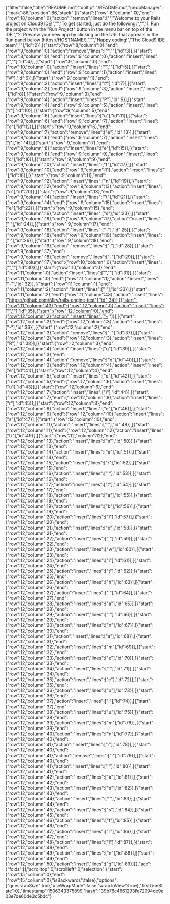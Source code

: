 {"filter":false,"title":"README.md","tooltip":"/README.md","undoManager":{"mark":86,"position":86,"stack":[[{"start":{"row":8,"column":0},"end":{"row":18,"column":0},"action":"remove","lines":["","Welcome to your Rails project on Cloud9 IDE!","","To get started, just do the following:","","1. Run the project with the \"Run Project\" button in the menu bar on top of the IDE.","2. Preview your new app by clicking on the URL that appears in the Run panel below (https://HOSTNAME/).","","Happy coding!","The Cloud9 IDE team",""],"id":2}],[{"start":{"row":8,"column":0},"end":{"row":9,"column":0},"action":"remove","lines":["",""],"id":3}],[{"start":{"row":8,"column":0},"end":{"row":9,"column":0},"action":"insert","lines":["",""],"id":4}],[{"start":{"row":9,"column":0},"end":{"row":10,"column":0},"action":"insert","lines":["",""],"id":5}],[{"start":{"row":9,"column":0},"end":{"row":9,"column":1},"action":"insert","lines":["#"],"id":6}],[{"start":{"row":9,"column":1},"end":{"row":9,"column":2},"action":"insert","lines":["#"],"id":7}],[{"start":{"row":9,"column":2},"end":{"row":9,"column":3},"action":"insert","lines":[" "],"id":8}],[{"start":{"row":9,"column":3},"end":{"row":9,"column":4},"action":"insert","lines":["P"],"id":9}],[{"start":{"row":9,"column":4},"end":{"row":9,"column":5},"action":"insert","lines":["r"],"id":10}],[{"start":{"row":9,"column":5},"end":{"row":9,"column":6},"action":"insert","lines":["o"],"id":11}],[{"start":{"row":9,"column":6},"end":{"row":9,"column":7},"action":"insert","lines":["e"],"id":12}],[{"start":{"row":9,"column":6},"end":{"row":9,"column":7},"action":"remove","lines":["e"],"id":13}],[{"start":{"row":9,"column":6},"end":{"row":9,"column":7},"action":"insert","lines":["j"],"id":14}],[{"start":{"row":9,"column":7},"end":{"row":9,"column":8},"action":"insert","lines":["e"],"id":15}],[{"start":{"row":9,"column":8},"end":{"row":9,"column":9},"action":"insert","lines":["c"],"id":16}],[{"start":{"row":9,"column":9},"end":{"row":9,"column":10},"action":"insert","lines":["t"],"id":17}],[{"start":{"row":9,"column":10},"end":{"row":9,"column":11},"action":"insert","lines":[" "],"id":18}],[{"start":{"row":9,"column":11},"end":{"row":9,"column":12},"action":"insert","lines":["n"],"id":19}],[{"start":{"row":9,"column":12},"end":{"row":9,"column":13},"action":"insert","lines":["o"],"id":20}],[{"start":{"row":9,"column":13},"end":{"row":9,"column":14},"action":"insert","lines":["t"],"id":21}],[{"start":{"row":9,"column":14},"end":{"row":9,"column":15},"action":"insert","lines":["e"],"id":22}],[{"start":{"row":9,"column":15},"end":{"row":9,"column":16},"action":"insert","lines":["s"],"id":23}],[{"start":{"row":9,"column":16},"end":{"row":9,"column":17},"action":"insert","lines":[" "],"id":24}],[{"start":{"row":9,"column":17},"end":{"row":9,"column":18},"action":"insert","lines":["-"],"id":25}],[{"start":{"row":9,"column":18},"end":{"row":9,"column":19},"action":"insert","lines":[" "],"id":26}],[{"start":{"row":9,"column":18},"end":{"row":9,"column":19},"action":"remove","lines":[" "],"id":28}],[{"start":{"row":9,"column":17},"end":{"row":9,"column":18},"action":"remove","lines":["-"],"id":29}],[{"start":{"row":9,"column":17},"end":{"row":10,"column":0},"action":"insert","lines":["",""],"id":30}],[{"start":{"row":10,"column":0},"end":{"row":11,"column":0},"action":"insert","lines":["",""],"id":31}],[{"start":{"row":11,"column":0},"end":{"row":11,"column":1},"action":"insert","lines":["-"],"id":32}],[{"start":{"row":11,"column":1},"end":{"row":11,"column":2},"action":"insert","lines":[" "],"id":33}],[{"start":{"row":11,"column":2},"end":{"row":11,"column":43},"action":"insert","lines":["https://github.com/Mirv/rails-engine-test"],"id":34}],[{"start":{"row":11,"column":43},"end":{"row":12,"column":0},"action":"insert","lines":["",""],"id":35},{"start":{"row":12,"column":0},"end":{"row":12,"column":2},"action":"insert","lines":["- "]}],[{"start":{"row":12,"column":2},"end":{"row":12,"column":3},"action":"insert","lines":["-"],"id":36}],[{"start":{"row":12,"column":2},"end":{"row":12,"column":3},"action":"remove","lines":["-"],"id":37}],[{"start":{"row":12,"column":2},"end":{"row":12,"column":3},"action":"insert","lines":["R"],"id":38}],[{"start":{"row":12,"column":3},"end":{"row":12,"column":4},"action":"insert","lines":["q"],"id":39}],[{"start":{"row":12,"column":3},"end":{"row":12,"column":4},"action":"remove","lines":["q"],"id":40}],[{"start":{"row":12,"column":3},"end":{"row":12,"column":4},"action":"insert","lines":["e"],"id":41}],[{"start":{"row":12,"column":4},"end":{"row":12,"column":5},"action":"insert","lines":["q"],"id":42}],[{"start":{"row":12,"column":5},"end":{"row":12,"column":6},"action":"insert","lines":["u"],"id":43}],[{"start":{"row":12,"column":6},"end":{"row":12,"column":7},"action":"insert","lines":["i"],"id":44}],[{"start":{"row":12,"column":7},"end":{"row":12,"column":8},"action":"insert","lines":["r"],"id":45}],[{"start":{"row":12,"column":8},"end":{"row":12,"column":9},"action":"insert","lines":["e"],"id":46}],[{"start":{"row":12,"column":9},"end":{"row":12,"column":10},"action":"insert","lines":["s"],"id":47}],[{"start":{"row":12,"column":10},"end":{"row":12,"column":11},"action":"insert","lines":[" "],"id":48}],[{"start":{"row":12,"column":11},"end":{"row":12,"column":12},"action":"insert","lines":["U"],"id":49}],[{"start":{"row":12,"column":12},"end":{"row":12,"column":13},"action":"insert","lines":["s"],"id":50}],[{"start":{"row":12,"column":13},"end":{"row":12,"column":14},"action":"insert","lines":["e"],"id":51}],[{"start":{"row":12,"column":14},"end":{"row":12,"column":15},"action":"insert","lines":["r"],"id":52}],[{"start":{"row":12,"column":15},"end":{"row":12,"column":16},"action":"insert","lines":[" "],"id":53}],[{"start":{"row":12,"column":16},"end":{"row":12,"column":17},"action":"insert","lines":["t"],"id":54}],[{"start":{"row":12,"column":17},"end":{"row":12,"column":18},"action":"insert","lines":["a"],"id":55}],[{"start":{"row":12,"column":18},"end":{"row":12,"column":19},"action":"insert","lines":["b"],"id":56}],[{"start":{"row":12,"column":19},"end":{"row":12,"column":20},"action":"insert","lines":["l"],"id":57}],[{"start":{"row":12,"column":20},"end":{"row":12,"column":21},"action":"insert","lines":["e"],"id":58}],[{"start":{"row":12,"column":21},"end":{"row":12,"column":22},"action":"insert","lines":[" "],"id":59}],[{"start":{"row":12,"column":22},"end":{"row":12,"column":23},"action":"insert","lines":["w"],"id":60}],[{"start":{"row":12,"column":23},"end":{"row":12,"column":24},"action":"insert","lines":["i"],"id":61}],[{"start":{"row":12,"column":24},"end":{"row":12,"column":25},"action":"insert","lines":["t"],"id":62}],[{"start":{"row":12,"column":25},"end":{"row":12,"column":26},"action":"insert","lines":["h"],"id":63}],[{"start":{"row":12,"column":26},"end":{"row":12,"column":27},"action":"insert","lines":[" "],"id":64}],[{"start":{"row":12,"column":27},"end":{"row":12,"column":28},"action":"insert","lines":["a"],"id":65}],[{"start":{"row":12,"column":28},"end":{"row":12,"column":29},"action":"insert","lines":[" "],"id":66}],[{"start":{"row":12,"column":29},"end":{"row":12,"column":30},"action":"insert","lines":["n"],"id":67}],[{"start":{"row":12,"column":30},"end":{"row":12,"column":31},"action":"insert","lines":["a"],"id":68}],[{"start":{"row":12,"column":31},"end":{"row":12,"column":32},"action":"insert","lines":["m"],"id":69}],[{"start":{"row":12,"column":32},"end":{"row":12,"column":33},"action":"insert","lines":["e"],"id":70}],[{"start":{"row":12,"column":33},"end":{"row":12,"column":34},"action":"insert","lines":[" "],"id":71}],[{"start":{"row":12,"column":34},"end":{"row":12,"column":35},"action":"insert","lines":["c"],"id":72}],[{"start":{"row":12,"column":35},"end":{"row":12,"column":36},"action":"insert","lines":["o"],"id":73}],[{"start":{"row":12,"column":36},"end":{"row":12,"column":37},"action":"insert","lines":["l"],"id":74}],[{"start":{"row":12,"column":37},"end":{"row":12,"column":38},"action":"insert","lines":["u"],"id":75}],[{"start":{"row":12,"column":38},"end":{"row":12,"column":39},"action":"insert","lines":["m"],"id":76}],[{"start":{"row":12,"column":39},"end":{"row":12,"column":40},"action":"insert","lines":["n"],"id":77}],[{"start":{"row":12,"column":40},"end":{"row":12,"column":41},"action":"insert","lines":[":"],"id":78}],[{"start":{"row":12,"column":40},"end":{"row":12,"column":41},"action":"remove","lines":[":"],"id":79}],[{"start":{"row":12,"column":40},"end":{"row":12,"column":41},"action":"insert","lines":[" "],"id":80}],[{"start":{"row":12,"column":41},"end":{"row":12,"column":42},"action":"insert","lines":["a"],"id":81}],[{"start":{"row":12,"column":42},"end":{"row":12,"column":43},"action":"insert","lines":["s"],"id":82}],[{"start":{"row":12,"column":43},"end":{"row":12,"column":44},"action":"insert","lines":[" "],"id":83}],[{"start":{"row":12,"column":44},"end":{"row":12,"column":45},"action":"insert","lines":["s"],"id":84}],[{"start":{"row":12,"column":45},"end":{"row":12,"column":46},"action":"insert","lines":["t"],"id":85}],[{"start":{"row":12,"column":46},"end":{"row":12,"column":47},"action":"insert","lines":["r"],"id":86}],[{"start":{"row":12,"column":47},"end":{"row":12,"column":48},"action":"insert","lines":["i"],"id":87}],[{"start":{"row":12,"column":48},"end":{"row":12,"column":49},"action":"insert","lines":["n"],"id":88}],[{"start":{"row":12,"column":49},"end":{"row":12,"column":50},"action":"insert","lines":["g"],"id":89}]]},"ace":{"folds":[],"scrolltop":0,"scrollleft":0,"selection":{"start":{"row":15,"column":0},"end":{"row":15,"column":0},"isBackwards":false},"options":{"guessTabSize":true,"useWrapMode":false,"wrapToView":true},"firstLineState":0},"timestamp":1506343375899,"hash":"39b76c4661293fe72094de9e03e7de60de3c5bdc"}